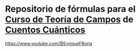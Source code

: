 # Repositorio de fórmulas para el [Curso de Teoría de Campos](https://www.youtube.com/playlist?list=PLAnA8FVrBl8DF03y6o-AIYPLK12F1IA25) de [Cuentos Cuánticos](https://www.youtube.com/@EnriqueFBorja)

https://www.youtube.com/@EnriqueFBorja
